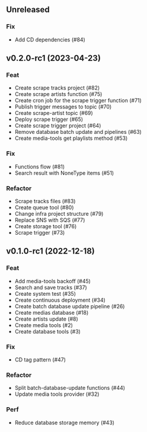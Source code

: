 ## Unreleased

### Fix

- Add CD dependencies (#84)

## v0.2.0-rc1 (2023-04-23)

### Feat

- Create scrape tracks project (#82)
- Create scrape artists function (#75)
- Create cron job for the scrape trigger function (#71)
- Publish trigger messages to topic (#70)
- Create scrape-artist topic (#69)
- Deploy scrape trigger (#65)
- Create scrape trigger project (#64)
- Remove database batch update and pipelines (#63)
- Create media-tools get playlists method (#53)

### Fix

- Functions flow (#81)
- Search result with NoneType items (#51)

### Refactor

- Scrape tracks files (#83)
- Create queue tool (#80)
- Change infra project structure (#79)
- Replace SNS with SQS (#77)
- Create storage tool (#76)
- Scrape trigger (#73)

## v0.1.0-rc1 (2022-12-18)

### Feat

- Add media-tools backoff (#45)
- Search and save tracks (#37)
- Create system test (#35)
- Create continuous deployment (#34)
- Create batch database update pipeline (#26)
- Create medias database (#18)
- Create artists update (#8)
- Create media tools (#2)
- Create database tools (#3)

### Fix

- CD tag pattern (#47)

### Refactor

- Split batch-database-update functions (#44)
- Update media tools provider (#32)

### Perf

- Reduce database storage memory (#43)
